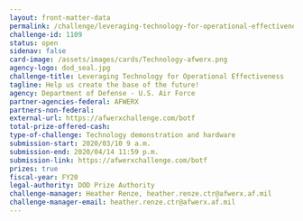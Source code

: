 ```yaml
---
layout: front-matter-data
permalink: /challenge/leveraging-technology-for-operational-effectiveness/
challenge-id: 1109
status: open
sidenav: false
card-image: /assets/images/cards/Technology-afwerx.png
agency-logo: dod_seal.jpg
challenge-title: Leveraging Technology for Operational Effectiveness
tagline: Help us create the base of the future!
agency: Department of Defense - U.S. Air Force
partner-agencies-federal: AFWERX
partners-non-federal:
external-url: https://afwerxchallenge.com/botf
total-prize-offered-cash:
type-of-challenge: Technology demonstration and hardware
submission-start: 2020/03/10 9 a.m.
submission-end: 2020/04/14 11:59 p.m.
submission-link: https://afwerxchallenge.com/botf
prizes: true
fiscal-year: FY20
legal-authority: DOD Prize Authority  
challenge-manager: Heather Renze, heather.renze.ctr@afwerx.af.mil
challenge-manager-email: heather.renze.ctr@afwerx.af.mil
---
```



